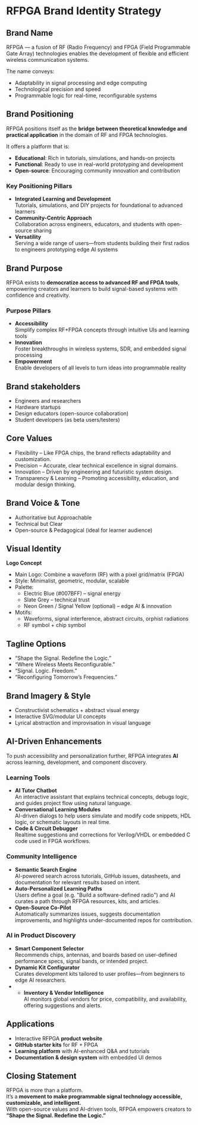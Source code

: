 
# RFPGA Brand Identity Strategy

## Brand Name
RFPGA — a fusion of RF (Radio Frequency) and FPGA (Field Programmable Gate Array) technologies enables the development of flexible and efficient wireless communication systems. 

The name conveys:
- Adaptability in signal processing and edge computing
- Technological precision and speed
- Programmable logic for real-time, reconfigurable systems

## Brand Positioning
RFPGA positions itself as the **bridge between theoretical knowledge and practical application** in the domain of RF and FPGA technologies.

It offers a platform that is:
- **Educational**: Rich in tutorials, simulations, and hands-on projects
- **Functional**: Ready to use in real-world prototyping and development
- **Open-source**: Encouraging community innovation and contribution

### Key Positioning Pillars
- **Integrated Learning and Development**  
  Tutorials, simulations, and DIY projects for foundational to advanced learners
- **Community-Centric Approach**  
  Collaboration across engineers, educators, and students with open-source sharing
- **Versatility**  
  Serving a wide range of users—from students building their first radios to engineers prototyping edge AI systems
## Brand Purpose

RFPGA exists to **democratize access to advanced RF and FPGA tools**, empowering creators and learners to build signal-based systems with confidence and creativity.
### Purpose Pillars
- **Accessibility**  
  Simplify complex RF+FPGA concepts through intuitive UIs and learning tools
- **Innovation**  
  Foster breakthroughs in wireless systems, SDR, and embedded signal processing
- **Empowerment**  
  Enable developers of all levels to turn ideas into programmable reality

## Brand stakeholders
- Engineers and researchers
- Hardware startups
- Design educators (open-source collaboration)
- Student developers (as beta users/testers)

## Core Values
- Flexibility – Like FPGA chips, the brand reflects adaptability and customization.
- Precision – Accurate, clear technical excellence in signal domains.
- Innovation – Driven by engineering and futuristic system design.
- Transparency & Learning – Promoting accessibility, education, and modular design thinking.

##  Brand Voice & Tone
- Authoritative but Approachable
- Technical but Clear
- Open-source & Pedagogical (ideal for learner audience)

##  Visual Identity

**Logo Concept**
- Main Logo: Combine a waveform (RF) with a pixel grid/matrix (FPGA)
- Style: Minimalist, geometric, modular, scalable
- Palette:
  - Electric Blue (#007BFF) – signal energy
  - Slate Grey – technical trust
  - Neon Green / Signal Yellow (optional) – edge AI & innovation
- Motifs:
  - Waveforms, signal interference, abstract circuits, orphist radiations
  - RF symbol + chip symbol

## Tagline Options

- “Shape the Signal. Redefine the Logic.”
- “Where Wireless Meets Reconfigurable.”
- “Signal. Logic. Freedom.”
- “Reconfiguring Tomorrow’s Frequencies.”

## Brand Imagery & Style

- Constructivist schematics + abstract visual energy
- Interactive SVG/modular UI concepts
- Lyrical abstraction and improvisation in visual language

## AI-Driven Enhancements

To push accessibility and personalization further, RFPGA integrates **AI** across learning, development, and component discovery.
### Learning Tools
- **AI Tutor Chatbot**  
  An interactive assistant that explains technical concepts, debugs logic, and guides project flow using natural language.
- **Conversational Learning Modules**  
  AI-driven dialogs to help users simulate and modify code snippets, HDL logic, or schematic layouts in real time.
- **Code & Circuit Debugger**  
  Realtime suggestions and corrections for Verilog/VHDL or embedded C code used in FPGA workflows.

### Community Intelligence
- **Semantic Search Engine**  
  AI-powered search across tutorials, GitHub issues, datasheets, and documentation for relevant results based on intent.
- **Auto-Personalized Learning Paths**  
  Users define a goal (e.g. "Build a software-defined radio") and AI curates a path through RFPGA resources, kits, and articles.
- **Open-Source Co-Pilot**  
  Automatically summarizes issues, suggests documentation improvements, and highlights under-documented repos for contribution.

### AI in Product Discovery
- **Smart Component Selector**  
  Recommends chips, antennas, and boards based on user-defined performance specs, signal bands, or intended project.
- **Dynamic Kit Configurator**  
  Curates development kits tailored to user profiles—from beginners to edge AI researchers.
- - **Inventory & Vendor Intelligence**  
  AI monitors global vendors for price, compatibility, and availability, offering suggestions and alerts.

## Applications
- Interactive RFPGA **product website**
- **GitHub starter kits** for RF + FPGA
- **Learning platform** with AI-enhanced Q&A and tutorials
- **Documentation & design system** with embedded UI demos

## Closing Statement

RFPGA is more than a platform.  
It’s a **movement to make programmable signal technology accessible, customizable, and intelligent.**  
With open-source values and AI-driven tools, RFPGA empowers creators to **“Shape the Signal. Redefine the Logic.”**